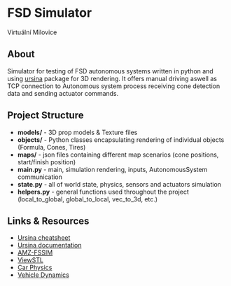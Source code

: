 # FSD Simulator
Virtuální Milovice

## About
Simulator for testing of FSD autonomous systems written in python and using [ursina](https://www.ursinaengine.org) package for 3D rendering. It offers manual driving aswell as TCP connection to Autonomous system process receiving cone detection data and sending actuator commands. 

## Project Structure
- **models/** - 3D prop models & Texture files
- **objects/** - Python classes encapsulating rendering of individual objects (Formula, Cones, Tires)
- **maps/** - json files containing different map scenarios (cone positions, start/finish position)
- **main.py** - main, simulation rendering, inputs, AutonomousSystem communication
- **state.py** - all of world state, physics, sensors and actuators simulation
- **helpers.py** - general functions used throughout the project (local_to_global, global_to_local, vec_to_3d, etc.)

## Links & Resources
- [Ursina cheatsheet](https://www.ursinaengine.org/cheat_sheet.html)
- [Ursina documentation](https://www.ursinaengine.org/documentation.html)
- [AMZ-FSSIM](https://github.com/AMZ-Driverless/fssim)
- [ViewSTL](https://www.viewstl.com/)
- [Car Physics](https://asawicki.info/Mirror/Car%20Physics%20for%20Games/Car%20Physics%20for%20Games.html)
- [Vehicle Dynamics](https://core.ac.uk/download/pdf/128709302.pdf)
